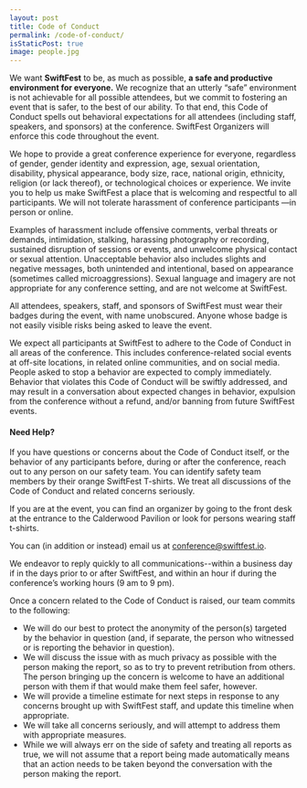 ```yaml
---
layout: post
title: Code of Conduct
permalink: /code-of-conduct/
isStaticPost: true
image: people.jpg
---
```


We want **SwiftFest** to be, as much as possible, **a safe and productive environment for everyone.** We recognize that an utterly “safe” environment is not achievable for all possible attendees, but we commit to fostering an event that is safer, to the best of our ability. To that end, this Code of Conduct spells out behavioral expectations for all attendees (including staff, speakers, and sponsors) at the conference. SwiftFest Organizers will enforce this code throughout the event. 

We hope to provide a great conference experience for everyone, regardless of gender, gender identity and expression, age, sexual orientation, disability, physical appearance, body size, race, national origin, ethnicity, religion (or lack thereof), or technological choices or experience. We invite you to help us make SwiftFest a place that is welcoming and respectful to all participants. We will not tolerate harassment of conference participants —in person or online.

Examples of harassment include offensive comments, verbal threats or demands, intimidation, stalking, harassing photography or recording, sustained disruption of sessions or events, and unwelcome physical contact or sexual attention. Unacceptable behavior also includes slights and negative messages, both unintended and intentional, based on appearance (sometimes called microaggressions). Sexual language and imagery are not appropriate for any conference setting, and are not welcome at SwiftFest.

All attendees, speakers, staff, and sponsors of SwiftFest must wear their badges during the event, with name unobscured. Anyone whose badge is not easily visible risks being asked to leave the event.

We expect all participants at SwiftFest to adhere to the Code of Conduct in all areas of the conference. This includes conference-related social events at off-site locations, in related online communities, and on social media. People asked to stop a behavior are expected to comply immediately. Behavior that violates this Code of Conduct will be swiftly addressed, and may result in a conversation about expected changes in behavior, expulsion from the conference without a refund, and/or banning from future SwiftFest events.

#### Need Help?

If you have questions or concerns about the Code of Conduct itself, or the behavior of any participants before, during or after the conference, reach out to any person on our safety team. You can identify safety team members by their orange SwiftFest T-shirts. We treat all discussions of the Code of Conduct and related concerns seriously. 

If you are at the event, you can find an organizer by going to the front desk at the entrance to the Calderwood Pavilion or look for persons wearing staff t-shirts.

You can (in addition or instead) email us at [conference@swiftfest.io](mailto:conference@swiftfest.io).

We endeavor to reply quickly to all communications--within a business day if in the days prior to or after SwiftFest, and within an hour if during the conference’s working hours (9 am to 9 pm).

Once a concern related to the Code of Conduct is raised, our team commits to the following:

- We will do our best to protect the anonymity of the person(s) targeted by the behavior in question (and, if separate, the person who witnessed or is reporting the behavior in question).
- We will discuss the issue with as much privacy as possible with the person making the report, so as to try to prevent retribution from others. The person bringing up the concern is welcome to have an additional person with them if that would make them feel safer, however.
- We will provide a timeline estimate for next steps in response to any concerns brought up with SwiftFest staff, and update this timeline when appropriate.
- We will take all concerns seriously, and will attempt to address them with appropriate measures.
- While we will always err on the side of safety and treating all reports as true, we will not assume that a report being made automatically means that an action needs to be taken beyond the conversation with the person making the report.
